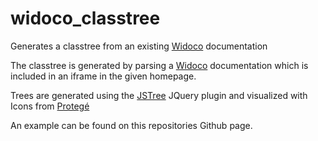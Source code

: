 # widoco_classtree
Generates a classtree from an existing [Widoco](https://github.com/dgarijo/Widoco) documentation

The classtree is generated by parsing a [Widoco](https://github.com/dgarijo/Widoco) documentation which is included in an iframe in the given homepage.

Trees are generated using the [JSTree](https://www.jstree.com) JQuery plugin and visualized with Icons from [Protegé](https://github.com/protegeproject/protege/tree/master/protege-editor-owl)

An example can be found on this repositories Github page.
